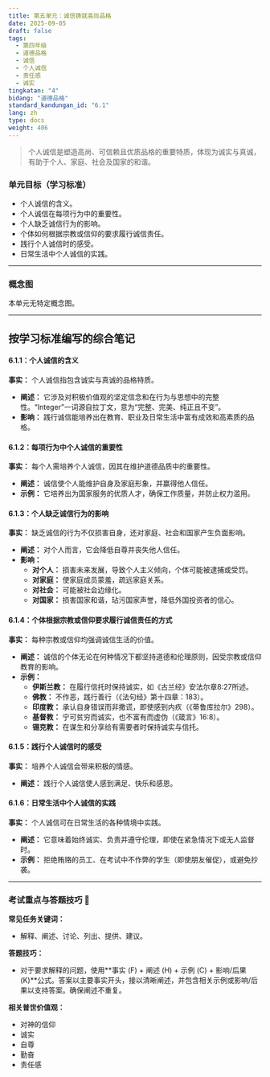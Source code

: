 ```yaml
---
title: 第五单元：诚信铸就高尚品格
date: 2025-09-05
draft: false
tags:
  - 第四年级
  - 道德品格
  - 诚信
  - 个人诚信
  - 责任感
  - 诚实
tingkatan: "4"
bidang: "道德品格"
standard_kandungan_id: "6.1"
lang: zh
type: docs
weight: 406
---
```

> 个人诚信是塑造高尚、可信赖且优质品格的重要特质，体现为诚实与真诚，有助于个人、家庭、社会及国家的和谐。

### 单元目标（学习标准）
* 个人诚信的含义。
* 个人诚信在每项行为中的重要性。
* 个人缺乏诚信行为的影响。
* 个体如何根据宗教或信仰的要求履行诚信责任。
* 践行个人诚信时的感受。
* 日常生活中个人诚信的实践。

---
### 概念图
本单元无特定概念图。

---
## 按学习标准编写的综合笔记

#### 6.1.1：个人诚信的含义
**事实：** 个人诚信指包含诚实与真诚的品格特质。  
* **阐述：** 它涉及对积极价值观的坚定信念和在行为与思想中的完整性。“Integer”一词源自拉丁文，意为“完整、完美、纯正且不变”。  
* **影响：** 践行诚信能培养出在教育、职业及日常生活中富有成效和高素质的品格。

#### 6.1.2：每项行为中个人诚信的重要性
**事实：** 每个人需培养个人诚信，因其在维护道德品质中的重要性。  
* **阐述：** 诚信使个人能维护自身及家庭形象，并赢得他人信任。  
* **示例：** 它培养出为国家服务的优质人才，确保工作质量，并防止权力滥用。

#### 6.1.3：个人缺乏诚信行为的影响
**事实：** 缺乏诚信的行为不仅损害自身，还对家庭、社会和国家产生负面影响。  
* **阐述：** 对个人而言，它会降低自尊并丧失他人信任。  
* **影响：**  
    * **对个人：** 损害未来发展，导致个人主义倾向，个体可能被逮捕或受罚。  
    * **对家庭：** 使家庭成员蒙羞，疏远家庭关系。  
    * **对社会：** 可能被社会边缘化。  
    * **对国家：** 损害国家和谐，玷污国家声誉，降低外国投资者的信心。

#### 6.1.4：个体根据宗教或信仰要求履行诚信责任的方式
**事实：** 每种宗教或信仰均强调诚信生活的价值。  
* **阐述：** 诚信的个体无论在何种情况下都坚持道德和伦理原则，因受宗教或信仰教育的影响。  
* **示例：**  
    * **伊斯兰教：** 在履行信托时保持诚实，如《古兰经》安法尔章8:27所述。  
    * **佛教：** 不作恶，践行善行（《法句经》第十四章：183）。  
    * **印度教：** 承认自身错误而非撒谎，即使感到内疚（《蒂鲁库拉尔》298）。  
    * **基督教：** 宁可贫穷而诚实，也不富有而虚伪（《箴言》16:8）。  
    * **锡克教：** 在谋生和分享给有需要者时保持诚实与信托。

#### 6.1.5：践行个人诚信时的感受
**事实：** 培养个人诚信会带来积极的情感。  
* **阐述：** 践行个人诚信使人感到满足、快乐和感恩。

#### 6.1.6：日常生活中个人诚信的实践
**事实：** 个人诚信可在日常生活的各种情境中实践。  
* **阐述：** 它意味着始终诚实、负责并遵守伦理，即使在紧急情况下或无人监督时。  
* **示例：** 拒绝贿赂的员工、在考试中不作弊的学生（即使朋友催促），或避免抄袭。

---
### 考试重点与答题技巧 📝
**常见任务关键词：**  
* 解释、阐述、讨论、列出、提供、建议。

**答题技巧：**  
* 对于要求解释的问题，使用**事实 (F) + 阐述 (H) + 示例 (C) + 影响/后果 (K)**公式。答案以主要事实开头，接以清晰阐述，并包含相关示例或影响/后果以支持答案。确保阐述不重复。

**相关普世价值观：**  
* 对神的信仰  
* 诚实  
* 自尊  
* 勤奋  
* 责任感
